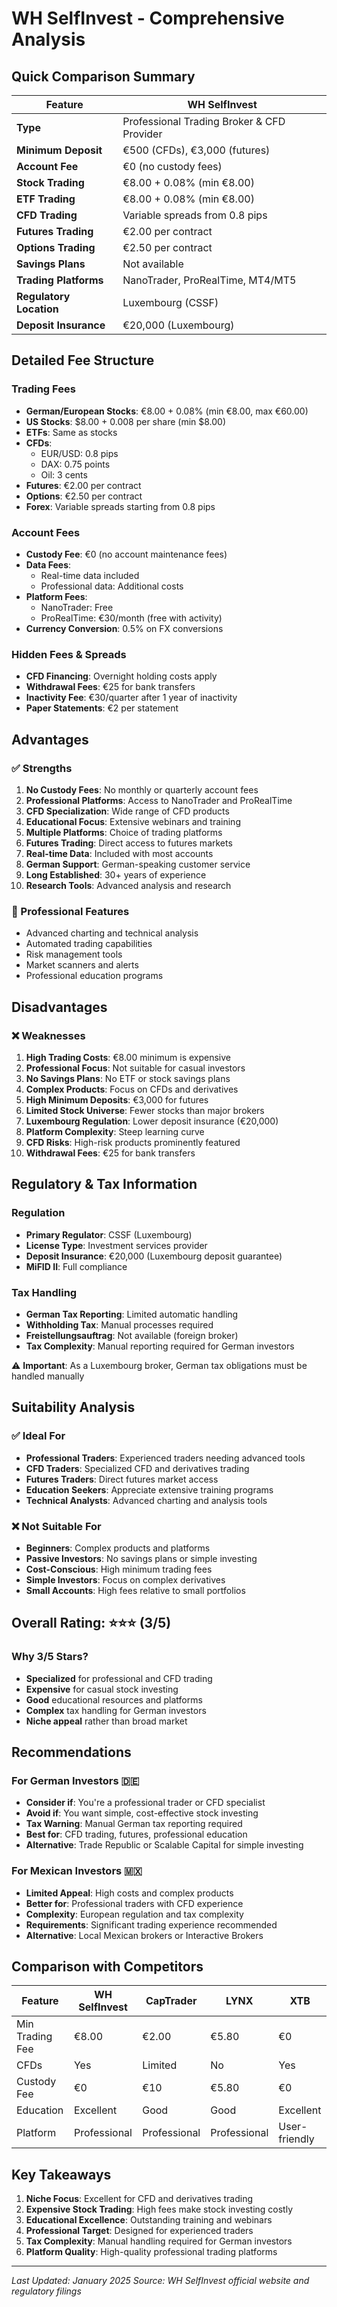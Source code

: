 # WH SelfInvest - Comprehensive Analysis

## Quick Comparison Summary

| Feature | WH SelfInvest |
|---------|---------------|
| **Type** | Professional Trading Broker & CFD Provider |
| **Minimum Deposit** | €500 (CFDs), €3,000 (futures) |
| **Account Fee** | €0 (no custody fees) |
| **Stock Trading** | €8.00 + 0.08% (min €8.00) |
| **ETF Trading** | €8.00 + 0.08% (min €8.00) |
| **CFD Trading** | Variable spreads from 0.8 pips |
| **Futures Trading** | €2.00 per contract |
| **Options Trading** | €2.50 per contract |
| **Savings Plans** | Not available |
| **Trading Platforms** | NanoTrader, ProRealTime, MT4/MT5 |
| **Regulatory Location** | Luxembourg (CSSF) |
| **Deposit Insurance** | €20,000 (Luxembourg) |

## Detailed Fee Structure

### Trading Fees
- **German/European Stocks**: €8.00 + 0.08% (min €8.00, max €60.00)
- **US Stocks**: $8.00 + 0.008 per share (min $8.00)
- **ETFs**: Same as stocks
- **CFDs**: 
  - EUR/USD: 0.8 pips
  - DAX: 0.75 points
  - Oil: 3 cents
- **Futures**: €2.00 per contract
- **Options**: €2.50 per contract
- **Forex**: Variable spreads starting from 0.8 pips

### Account Fees
- **Custody Fee**: €0 (no account maintenance fees)
- **Data Fees**: 
  - Real-time data included
  - Professional data: Additional costs
- **Platform Fees**: 
  - NanoTrader: Free
  - ProRealTime: €30/month (free with activity)
- **Currency Conversion**: 0.5% on FX conversions

### Hidden Fees & Spreads
- **CFD Financing**: Overnight holding costs apply
- **Withdrawal Fees**: €25 for bank transfers
- **Inactivity Fee**: €30/quarter after 1 year of inactivity
- **Paper Statements**: €2 per statement

## Advantages

### ✅ Strengths
1. **No Custody Fees**: No monthly or quarterly account fees
2. **Professional Platforms**: Access to NanoTrader and ProRealTime
3. **CFD Specialization**: Wide range of CFD products
4. **Educational Focus**: Extensive webinars and training
5. **Multiple Platforms**: Choice of trading platforms
6. **Futures Trading**: Direct access to futures markets
7. **Real-time Data**: Included with most accounts
8. **German Support**: German-speaking customer service
9. **Long Established**: 30+ years of experience
10. **Research Tools**: Advanced analysis and research

### 🔧 Professional Features
- Advanced charting and technical analysis
- Automated trading capabilities
- Risk management tools
- Market scanners and alerts
- Professional education programs

## Disadvantages

### ❌ Weaknesses
1. **High Trading Costs**: €8.00 minimum is expensive
2. **Professional Focus**: Not suitable for casual investors
3. **No Savings Plans**: No ETF or stock savings plans
4. **Complex Products**: Focus on CFDs and derivatives
5. **High Minimum Deposits**: €3,000 for futures
6. **Limited Stock Universe**: Fewer stocks than major brokers
7. **Luxembourg Regulation**: Lower deposit insurance (€20,000)
8. **Platform Complexity**: Steep learning curve
9. **CFD Risks**: High-risk products prominently featured
10. **Withdrawal Fees**: €25 for bank transfers

## Regulatory & Tax Information

### Regulation
- **Primary Regulator**: CSSF (Luxembourg)
- **License Type**: Investment services provider
- **Deposit Insurance**: €20,000 (Luxembourg deposit guarantee)
- **MiFID II**: Full compliance

### Tax Handling
- **German Tax Reporting**: Limited automatic handling
- **Withholding Tax**: Manual processes required
- **Freistellungsauftrag**: Not available (foreign broker)
- **Tax Complexity**: Manual reporting required for German investors

⚠️ **Important**: As a Luxembourg broker, German tax obligations must be handled manually

## Suitability Analysis

### ✅ Ideal For
- **Professional Traders**: Experienced traders needing advanced tools
- **CFD Traders**: Specialized CFD and derivatives trading
- **Futures Traders**: Direct futures market access
- **Education Seekers**: Appreciate extensive training programs
- **Technical Analysts**: Advanced charting and analysis tools

### ❌ Not Suitable For
- **Beginners**: Complex products and platforms
- **Passive Investors**: No savings plans or simple investing
- **Cost-Conscious**: High minimum trading fees
- **Simple Investors**: Focus on complex derivatives
- **Small Accounts**: High fees relative to small portfolios

## Overall Rating: ⭐⭐⭐ (3/5)

### Why 3/5 Stars?
- **Specialized** for professional and CFD trading
- **Expensive** for casual stock investing
- **Good** educational resources and platforms
- **Complex** tax handling for German investors
- **Niche appeal** rather than broad market

## Recommendations

### For German Investors 🇩🇪
- **Consider if**: You're a professional trader or CFD specialist
- **Avoid if**: You want simple, cost-effective stock investing
- **Tax Warning**: Manual German tax reporting required
- **Best for**: CFD trading, futures, professional education
- **Alternative**: Trade Republic or Scalable Capital for simple investing

### For Mexican Investors 🇲🇽
- **Limited Appeal**: High costs and complex products
- **Better for**: Professional traders with CFD experience
- **Complexity**: European regulation and tax complexity
- **Requirements**: Significant trading experience recommended
- **Alternative**: Local Mexican brokers or Interactive Brokers

## Comparison with Competitors

| Feature | WH SelfInvest | CapTrader | LYNX | XTB |
|---------|---------------|-----------|------|-----|
| Min Trading Fee | €8.00 | €2.00 | €5.80 | €0 |
| CFDs | Yes | Limited | No | Yes |
| Custody Fee | €0 | €10 | €5.80 | €0 |
| Education | Excellent | Good | Good | Excellent |
| Platform | Professional | Professional | Professional | User-friendly |

## Key Takeaways
1. **Niche Focus**: Excellent for CFD and derivatives trading
2. **Expensive Stock Trading**: High fees make stock investing costly
3. **Educational Excellence**: Outstanding training and webinars
4. **Professional Target**: Designed for experienced traders
5. **Tax Complexity**: Manual handling required for German investors
6. **Platform Quality**: High-quality professional trading platforms

---
*Last Updated: January 2025*
*Source: WH SelfInvest official website and regulatory filings*
